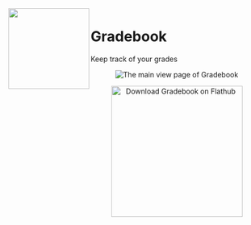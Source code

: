 <img align="left" style="vertical-align: middle;" width="160" height="160" src="https://raw.githubusercontent.com/leolost2605/Gradebook/main/data/128.svg">

# Gradebook
Keep track of your grades
<br>

<p align="center"><img alt="The main view page of Gradebook" src="https://raw.githubusercontent.com/leolost2605/Gradebook/main/data/screenshot-main.png"/></p>
<p align="center"><a href='https://flathub.org/apps/io.github.leolost2605.gradebook'><img width='260' alt='Download Gradebook on Flathub' src='https://dl.flathub.org/assets/badges/flathub-badge-en.png'/></a></p>

